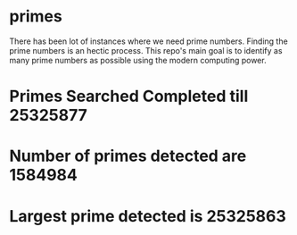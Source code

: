 # primes
There has been lot of instances where we need prime numbers. Finding the prime numbers is an hectic process. This repo's main goal is to identify as many prime numbers as possible using the modern computing power.

# Primes Searched Completed till 25325877
# Number of primes detected are 1584984
# Largest prime detected is 25325863
